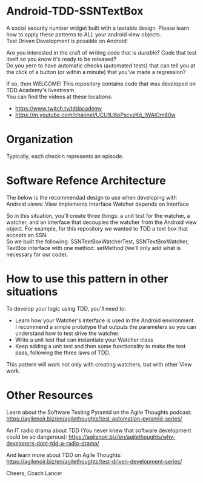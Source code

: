 # Android-TDD-SSNTextBox
A social security number widget built with a testable design.  Please learn how to apply these patterns to ALL your android view objects.  
Test Driven Development is possible on Android!

Are you interested in the craft of writing code that is *durable*?  Code that test itself so you *know* it's ready to be released?  
Do you yern to have automatic checks (automated tests) that can tell you at the click of a button (or within a minute) that you've made a regression? 

If so, then WELCOME! This repository contains code that was developed on TDD.Academy's livestream.  
You can find the videos at these locations:
* https://www.twitch.tv/tddacademy
* https://m.youtube.com/channel/UCU1U6oPscxzKd_IWAIOm60w


# Organization
Typically, each checkin represents an episode.

# Software Refence Architecture
The below is the recommendad design to use when developing with Android views:
View implements Interface 
Watcher depends on Interface

So in this situation, you'll create three things: a unit test for the watcher, a watcher, and an interface that decouples the watcher from the Android view object.
For example, for this repository we wanted to TDD a text box that accepts an SSN.  
So we built the following: SSNTextBoxWatcherTest, SSNTextBoxWatcher, TextBox interface with one method: setMethod (we'll only add what is necessary for our code).  

# How to use this pattern in other situations
To develop your logic using TDD, you'll need to:
- Learn how your Watcher's interface is used in the Android environment.  I recommend a simple prototype that outputs the parameters so you can understand how to test drive the watcher.
- Write a unit test that can instantiate your Watcher class
- Keep adding a unit test and then some functionality to make the test pass, following the three laws of TDD.

This pattern will work not only with creating watchers, but with other View work.

# Other Resources
Learn about the Software Testing Pyramid on the Agile Thoughts podcast: https://agilenoir.biz/en/agilethoughts/test-automation-pyramid-series/

An IT radio drama about TDD (You never knew that software development could be so dangerous): https://agilenoir.biz/en/agilethoughts/why-developers-dont-tdd-a-radio-drama/

And learn more about TDD on Agile Thoughts: https://agilenoir.biz/en/agilethoughts/test-driven-development-series/

Cheers,
Coach Lancer
